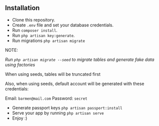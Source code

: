## Installation

- Clone this repository.
- Create `.env` file and set your database credentials.
- Run `composer install`.
- Run `php artisan key:generate`.
- Run migrations `php artisan migrate`

NOTE: 

*Run `php artisan migrate --seed` to migrate tables and generate fake data using factories*

When using seeds, tables will be truncated first

Also, when using seeds, default account will be generated with these credentials:

Email: `barmen@mail.com`
Password: `secret`


- Generate passport keys `php artisan passport:install`
- Serve your app by running `php artisan serve`
- Enjoy :)

